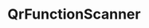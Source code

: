 # QrFunctionScanner

<img href="https://github.com/avijitnandy/QrFunctionScanner/blob/master/demo.gif"/>
